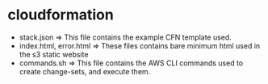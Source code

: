 # cloudformation

* stack.json => This file contains the example CFN template used.
* index.html, error.html => These files contains bare minimum html used in the s3 static website
* commands.sh => This file contains the AWS CLI commands used to create change-sets, and execute them.